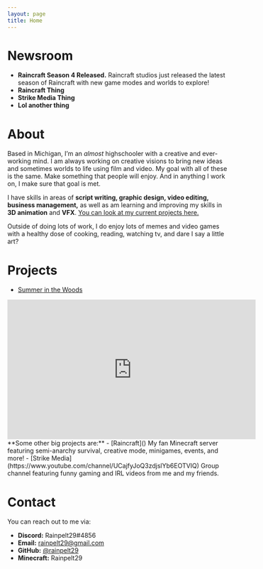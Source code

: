 ```yaml
---
layout: page
title: Home
---
```


# Newsroom
- **Raincraft Season 4 Released.**
Raincraft studios just released the latest season of Raincraft with new game modes and worlds to explore! 
- **Raincraft Thing**
- **Strike Media Thing**
- **Lol another thing**


# About
Based in Michigan, I’m an *almost* highschooler with a creative and ever-working mind. I am always working on creative visions to bring new ideas and sometimes worlds to life using film and video. My goal with all of these is the same. Make something that people will enjoy. And in anything I work on, I make sure that goal is met.

I have skills in areas of **script writing, graphic design, video editing, business management,** as well as am learning and improving my skills in **3D animation** and **VFX**. [You can look at my current projects here.](#projects)

Outside of doing lots of work, I do enjoy lots of memes and video games with a healthy dose of cooking, reading, watching tv, and dare I say a little art?

# Projects
- [Summer in the Woods ]()
<iframe width="560" height="315" src="https://www.youtube-nocookie.com/embed/Qc9Eov5PDWI" frameborder="0" allow="accelerometer; autoplay; encrypted-media; gyroscope; picture-in-picture" allowfullscreen></iframe>
**Some other big projects are:**
- [Raincraft]()
My fan Minecraft server featuring semi-anarchy survival, creative mode, minigames, events, and more!
- [Strike Media](https://www.youtube.com/channel/UCajfyJoQ3zdjslYb6EOTVIQ)
Group channel featuring funny gaming and IRL videos from me and my friends.

# Contact
You can reach out to me via:
- **Discord:** Rainpelt29#4856
- **Email:** [rainpelt29@gmail.com](mailto:rainpelt29@gmail.com)
- **GitHub:** [@rainpelt29](https://github.com/rainpelt29)
- **Minecraft:** Rainpelt29
